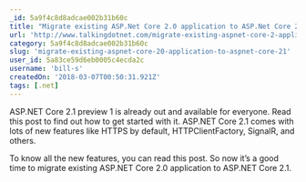 ```yaml
---
_id: 5a9f4c8d8adcae002b31b60c
title: "Migrate existing ASP.Net Core 2.0 application to ASP.Net Core 2.1"
url: 'http://www.talkingdotnet.com/migrate-existing-aspnet-core-2-application-aspnet-core-2-1/'
category: 5a9f4c8d8adcae002b31b60c
slug: 'migrate-existing-aspnet-core-20-application-to-aspnet-core-21'
user_id: 5a83ce59d6eb0005c4ecda2c
username: 'bill-s'
createdOn: '2018-03-07T00:50:31.921Z'
tags: [.net]
---
```


ASP.NET Core 2.1 preview 1 is already out and available for everyone. Read this post to find out how to get started with it. ASP.NET Core 2.1 comes with lots of new features like HTTPS by default, HTTPClientFactory, SignalR, and others.

To know all the new features, you can read this post. So now it’s a good time to migrate existing ASP.NET Core 2.0 application to ASP.NET Core 2.1.
